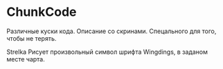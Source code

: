 # ChunkCode
 Различные куски кода. Описание со скринами. Спецального для того, чтобы не терять.

Strelka
Рисует произвольный символ шрифта Wingdings, в заданом месте чарта.